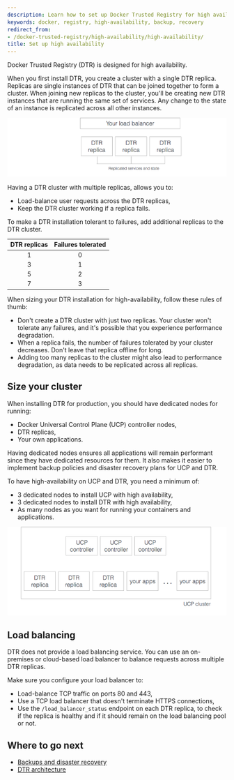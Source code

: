 ```yaml
---
description: Learn how to set up Docker Trusted Registry for high availability.
keywords: docker, registry, high-availability, backup, recovery
redirect_from:
- /docker-trusted-registry/high-availability/high-availability/
title: Set up high availability
---
```


Docker Trusted Registry (DTR) is designed for high availability.

When you first install DTR, you create a cluster with a single DTR replica.
Replicas are single instances of DTR that can be joined together to form a
cluster.
When joining new replicas to the cluster, you'll be creating new DTR instances
that are running the same set of services. Any change to the state of an
instance is replicated across all other instances.

![](../images/high-availability-1.png)

Having a DTR cluster with multiple replicas, allows you to:

* Load-balance user requests across the DTR replicas,
* Keep the DTR cluster working if a replica fails.

To make a DTR installation tolerant to failures, add additional replicas to
the DTR cluster.

| DTR replicas | Failures tolerated |
|:------------:|:------------------:|
|      1       |         0          |
|      3       |         1          |
|      5       |         2          |
|      7       |         3          |


When sizing your DTR installation for high-availability,
follow these rules of thumb:

* Don't create a DTR cluster with just two replicas. Your cluster
won't tolerate any failures, and it's possible that you experience performance
degradation.
* When a replica fails, the number of failures tolerated by your cluster
decreases. Don't leave that replica offline for long.
* Adding too many replicas to the cluster might also lead to performance
degradation, as data needs to be replicated across all replicas.

## Size your cluster

When installing DTR for production, you should have dedicated nodes for running:

* Docker Universal Control Plane (UCP) controller nodes,
* DTR replicas,
* Your own applications.

Having dedicated nodes ensures all applications will remain performant since
they have dedicated resources for them.
It also makes it easier to implement backup policies and disaster recovery
plans for UCP and DTR.

To have high-availability on UCP and DTR, you need a minimum of:

* 3 dedicated nodes to install UCP with high availability,
* 3 dedicated nodes to install DTR with high availability,
* As many nodes as you want for running your containers and applications.


![](../images/high-availability-2.png)

## Load balancing

DTR does not provide a load balancing service. You can use an on-premises
or cloud-based load balancer to balance requests across multiple DTR replicas.

Make sure you configure your load balancer to:

* Load-balance TCP traffic on ports 80 and 443,
* Use a TCP load balancer that doesn't terminate HTTPS connections,
* Use the `/load_balancer_status` endpoint on each DTR replica, to check if
the replica is healthy and if it should remain on the load balancing pool or
not.

## Where to go next

* [Backups and disaster recovery](backups-and-disaster-recovery.md)
* [DTR architecture](../architecture.md)

